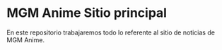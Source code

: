 MGM Anime Sitio principal
========================

En este repositorio trabajaremos todo lo referente al sitio de noticias de MGM Anime.